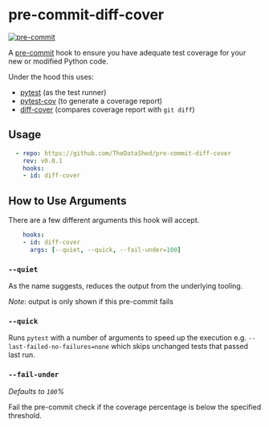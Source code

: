 # pre-commit-diff-cover

[![pre-commit](https://img.shields.io/badge/pre--commit-enabled-brightgreen?logo=pre-commit)](https://github.com/pre-commit/pre-commit)

A [pre-commit](https://pre-commit.com/) hook to ensure you have adequate test
 coverage for your new or modified Python code.

Under the hood this uses:

- [pytest](https://pypi.org/project/pytest/) (as the test runner)
- [pytest-cov](https://pypi.org/project/pytest-cov/) (to generate a coverage report)
- [diff-cover](https://pypi.org/project/diff-cover/) (compares coverage report
 with `git diff`)

## Usage

```yaml
  - repo: https://github.com/TheDataShed/pre-commit-diff-cover
    rev: v0.0.1
    hooks:
    - id: diff-cover
```

## How to Use Arguments

There are a few different arguments this hook will accept.

```yaml
    hooks:
    - id: diff-cover
      args: [--quiet, --quick, --fail-under=100]
```

### `--quiet`

As the name suggests, reduces the output from the underlying tooling.

_Note_: output is only shown if this pre-commit fails

### `--quick`

Runs `pytest` with a number of arguments to speed up the execution e.g.
 `--last-failed-no-failures=none` which skips unchanged tests that passed last run.

### `--fail-under`

_Defaults to `100`%_

Fail the pre-commit check if the coverage percentage is below the specified threshold.
